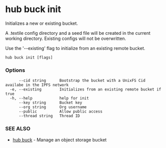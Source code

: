 # hub buck init

Initializes a new or existing bucket.

A .textile config directory and a seed file will be created in the current working directory.
Existing configs will not be overwritten.

Use the '--existing' flag to initialize from an existing remote bucket.


```
hub buck init [flags]
```

### Options

```
      --cid string      Bootstrap the bucket with a UnixFS Cid availabe in the IPFS network
  -e, --existing        Initializes from an existing remote bucket if true
  -h, --help            help for init
      --key string      Bucket key
      --org string      Org username
      --public          Allow public access
      --thread string   Thread ID
```

### SEE ALSO

* [hub buck](hub_buck.md)	 - Manage an object storage bucket
